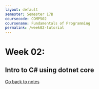 ```yaml
---
layout: default
semester: Semester 17B
coursecode: COMP502
coursename: Fundamentals of Programming
permalink: /week02-tutorial
---
```


# Week 02:
## Intro to C# using dotnet core

<a href="/COMP5202/week01-index" class="btn btn-warning">Go back to notes</a> 
